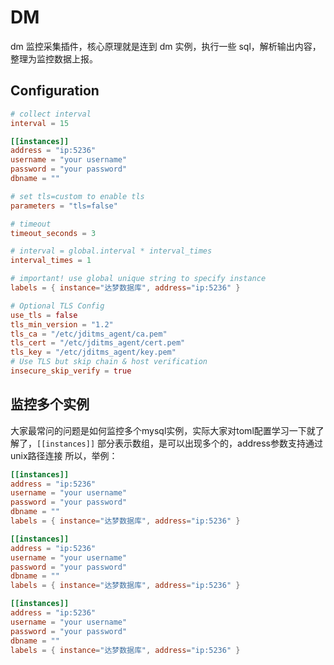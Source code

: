 # DM

dm 监控采集插件，核心原理就是连到 dm 实例，执行一些 sql，解析输出内容，整理为监控数据上报。

## Configuration

```toml
# collect interval
interval = 15

[[instances]]
address = "ip:5236"
username = "your username"
password = "your password"
dbname = ""

# set tls=custom to enable tls
parameters = "tls=false"

# timeout
timeout_seconds = 3

# interval = global.interval * interval_times
interval_times = 1

# important! use global unique string to specify instance
labels = { instance="达梦数据库", address="ip:5236" }

# Optional TLS Config
use_tls = false
tls_min_version = "1.2"
tls_ca = "/etc/jditms_agent/ca.pem"
tls_cert = "/etc/jditms_agent/cert.pem"
tls_key = "/etc/jditms_agent/key.pem"
# Use TLS but skip chain & host verification
insecure_skip_verify = true

```

## 监控多个实例
大家最常问的问题是如何监控多个mysql实例，实际大家对toml配置学习一下就了解了，`[[instances]]` 部分表示数组，是可以出现多个的，address参数支持通过unix路径连接 所以，举例：

```toml
[[instances]]
address = "ip:5236"
username = "your username"
password = "your password"
dbname = ""
labels = { instance="达梦数据库", address="ip:5236" }

[[instances]]
address = "ip:5236"
username = "your username"
password = "your password"
dbname = ""
labels = { instance="达梦数据库", address="ip:5236" }

[[instances]]
address = "ip:5236"
username = "your username"
password = "your password"
dbname = ""
labels = { instance="达梦数据库", address="ip:5236" }
```
